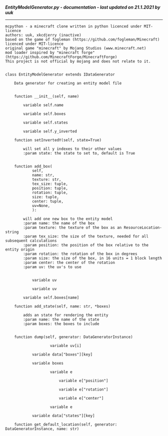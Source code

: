 ***EntityModelGenerator.py - documentation - last updated on 21.1.2021 by uuk***
___

    mcpython - a minecraft clone written in python licenced under MIT-licence
    authors: uuk, xkcdjerry (inactive)
    based on the game of fogleman (https://github.com/fogleman/Minecraft) licenced under MIT-licence
    original game "minecraft" by Mojang Studios (www.minecraft.net)
    mod loader inspired by "minecraft forge" (https://github.com/MinecraftForge/MinecraftForge)
    This project is not official by mojang and does not relate to it.


    class EntityModelGenerator extends IDataGenerator
        
        Data generator for creating an entity model file


        function __init__(self, name)

            variable self.name

            variable self.boxes

            variable self.states

            variable self.y_inverted

        function setInvertedY(self, state=True)
            
            will set all y indexes to their other values
            :param state: the state to set to, default is True


        function add_box(
                self,
                name: str,
                texture: str,
                tex_size: tuple,
                position: tuple,
                rotation: tuple,
                size: tuple,
                center: tuple,
                uv=None,
                ):
            
            will add one new box to the entity model
            :param name: the name of the box
            :param texture: the texture of the box as an ResourceLocation-string
            :param tex_size: the size of the texture, needed for all subsequent calculations
            :param position: the position of the box relative to the entity origin
            :param rotation: the rotation of the box in degrees
            :param size: the size of the box, in 16 units = 1 block length
            :param center: the center of the rotation
            :param uv: the uv's to use


                variable uv

                variable uv

            variable self.boxes[name]

        function add_state(self, name: str, *boxes)
            
            adds an state for rendering the entity
            :param name: the name of the state
            :param boxes: the boxes to include


        function dump(self, generator: DataGeneratorInstance)

                        variable uv[i]

                variable data["boxes"][key]

                variable boxes

                        variable e

                            variable e["position"]

                            variable e["rotation"]

                            variable e["center"]

                        variable e

                variable data["states"][key]

        function get_default_location(self, generator: DataGeneratorInstance, name: str)